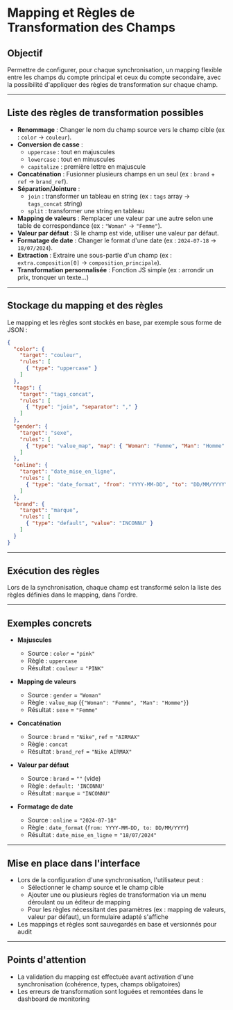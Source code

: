 # Mapping et Règles de Transformation des Champs

## Objectif
Permettre de configurer, pour chaque synchronisation, un mapping flexible entre les champs du compte principal et ceux du compte secondaire, avec la possibilité d'appliquer des règles de transformation sur chaque champ.

---

## Liste des règles de transformation possibles

- **Renommage** : Changer le nom du champ source vers le champ cible (ex : `color` → `couleur`).
- **Conversion de casse** :
  - `uppercase` : tout en majuscules
  - `lowercase` : tout en minuscules
  - `capitalize` : première lettre en majuscule
- **Concaténation** : Fusionner plusieurs champs en un seul (ex : `brand` + `ref` → `brand_ref`).
- **Séparation/Jointure** :
  - `join` : transformer un tableau en string (ex : `tags` array → `tags_concat` string)
  - `split` : transformer une string en tableau
- **Mapping de valeurs** : Remplacer une valeur par une autre selon une table de correspondance (ex : `"Woman"` → `"Femme"`).
- **Valeur par défaut** : Si le champ est vide, utiliser une valeur par défaut.
- **Formatage de date** : Changer le format d'une date (ex : `2024-07-18` → `18/07/2024`).
- **Extraction** : Extraire une sous-partie d'un champ (ex : `extra.composition[0]` → `composition_principale`).
- **Transformation personnalisée** : Fonction JS simple (ex : arrondir un prix, tronquer un texte…)

---

## Stockage du mapping et des règles

Le mapping et les règles sont stockés en base, par exemple sous forme de JSON :

```json
{
  "color": {
    "target": "couleur",
    "rules": [
      { "type": "uppercase" }
    ]
  },
  "tags": {
    "target": "tags_concat",
    "rules": [
      { "type": "join", "separator": "," }
    ]
  },
  "gender": {
    "target": "sexe",
    "rules": [
      { "type": "value_map", "map": { "Woman": "Femme", "Man": "Homme" } }
    ]
  },
  "online": {
    "target": "date_mise_en_ligne",
    "rules": [
      { "type": "date_format", "from": "YYYY-MM-DD", "to": "DD/MM/YYYY" }
    ]
  },
  "brand": {
    "target": "marque",
    "rules": [
      { "type": "default", "value": "INCONNU" }
    ]
  }
}
```

---

## Exécution des règles

Lors de la synchronisation, chaque champ est transformé selon la liste des règles définies dans le mapping, dans l'ordre.

---

## Exemples concrets

- **Majuscules**
  - Source : `color` = `"pink"`
  - Règle : `uppercase`
  - Résultat : `couleur` = `"PINK"`

- **Mapping de valeurs**
  - Source : `gender` = `"Woman"`
  - Règle : `value_map` (`{"Woman": "Femme", "Man": "Homme"}`)
  - Résultat : `sexe` = `"Femme"`

- **Concaténation**
  - Source : `brand` = `"Nike"`, `ref` = `"AIRMAX"`
  - Règle : `concat`
  - Résultat : `brand_ref` = `"Nike AIRMAX"`

- **Valeur par défaut**
  - Source : `brand` = `""` (vide)
  - Règle : `default: 'INCONNU'`
  - Résultat : `marque` = `"INCONNU"`

- **Formatage de date**
  - Source : `online` = `"2024-07-18"`
  - Règle : `date_format` (`from: YYYY-MM-DD, to: DD/MM/YYYY`)
  - Résultat : `date_mise_en_ligne` = `"18/07/2024"`

---

## Mise en place dans l'interface

- Lors de la configuration d'une synchronisation, l'utilisateur peut :
  - Sélectionner le champ source et le champ cible
  - Ajouter une ou plusieurs règles de transformation via un menu déroulant ou un éditeur de mapping
  - Pour les règles nécessitant des paramètres (ex : mapping de valeurs, valeur par défaut), un formulaire adapté s'affiche
- Les mappings et règles sont sauvegardés en base et versionnés pour audit

---

## Points d'attention

- La validation du mapping est effectuée avant activation d'une synchronisation (cohérence, types, champs obligatoires)
- Les erreurs de transformation sont loguées et remontées dans le dashboard de monitoring 